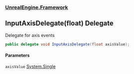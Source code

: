 ### [UnrealEngine.Framework](./UnrealEngine-Framework.md 'UnrealEngine.Framework')
## InputAxisDelegate(float) Delegate
Delegate for axis events  
```csharp
public delegate void InputAxisDelegate(float axisValue);
```
#### Parameters
<a name='UnrealEngine-Framework-InputAxisDelegate(float)-axisValue'></a>
`axisValue` [System.Single](https://docs.microsoft.com/en-us/dotnet/api/System.Single 'System.Single')  
  
